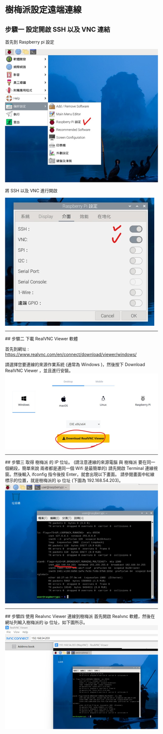 # 樹梅派設定遠端連線

## 步驟一 設定開啟 SSH 以及 VNC 連結

首先到 Raspberry pi 設定

<img src="VNC01.jpg" />

將 SSH 以及 VNC 進行開啟

<img src="VNC02.jpg" />
<hr>
## 步驟二 下載 RealVNC Viewer 軟體

首先到網址 : https://www.realvnc.com/en/connect/download/viewer/windows/

請選擇您要連線的來源作業系統 (通常為 Windows )，然後按下 Download RealVNC Viewer ，並且進行安裝。
<img src="VNC03.jpg" />
<hr>
## 步驟三 取得 樹梅派 的 IP 位址。 (請注意連線的來源電腦 與 樹梅派 要在同一個網段，簡單來說 兩者都是連同一個 Wifi 是最簡單的)
請先開啟 Terminal 連線視窗。然後輸入 ifconfig 指令後按 Enter，就會出現以下畫面。
請參閱畫面中紅線標示的位置，就是樹梅派的 ip 位址 (下圖為 192.168.54.203)。

<img src="VNC04.jpg" />
<hr>
## 步驟四 使用 Realvnc Viewer 連線到樹梅派
首先開啟 Realvnc 軟體，然後在網址列輸入樹梅派的 ip 位址，如下圖所示。
<img src="VNC05.jpg" />


